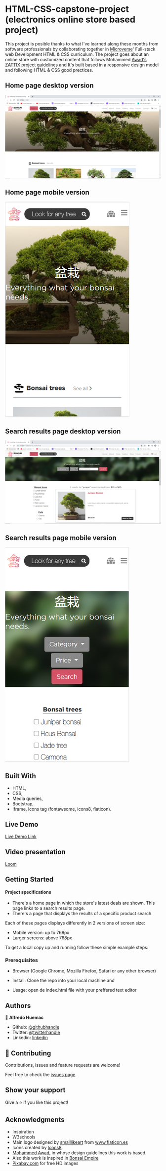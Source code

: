 # HTML-CSS-capstone-project (electronics online store based project)
This project is posible thanks to what I've learned along these months from software professionals by collaborating together in <a href="https://www.microverse.org/?grsf=thpoxf">Microverse</a>' Full-stack web Development HTML & CSS curriculum. The project goes about an online store with customized content that follows Mohammed <a href="https://www.behance.net/gallery/24796463/ZATTIX">Awad's ZATTIX</a> project guidelines and It's built based in a responsive design model and following HTML & CSS good prectices. 

## Home page desktop version
![screenshot](https://github.com/Huemac-Alfredo/HTML-CSS-capstone-project/blob/dev/images/desktop_home_screen.PNG)

## Home page mobile version
![screenshot](https://github.com/Huemac-Alfredo/HTML-CSS-capstone-project/blob/dev/images/mobil_home_screen.PNG)

## Search results page desktop version
![screenshot](https://github.com/Huemac-Alfredo/HTML-CSS-capstone-project/blob/dev/images/desktop_results_screen.PNG)

## Search results page mobile version
![screenshot](https://github.com/Huemac-Alfredo/HTML-CSS-capstone-project/blob/dev/images/mobil_results_screen.PNG)

## Built With

- HTML,
- CSS,
- Media queries,
- Bootstrap,
- Iframe, icons tag (fontawsome, icons8, flaticon).

## Live Demo

[Live Demo Link](https://huemac-alfredo.github.io/HTML-CSS-capstone-project/.)

## Video presentation

[Loom](https://www.loom.com/share/225555b072b8448ea82c0d84fddabb7b)

## Getting Started

#### Project specifications

- There's a home page in which the store's latest deals are shown. This page links to a search results page.
- There's a page that displays the results of a specific product search.

Each of these pages displays differently in 2 versions of screen size:

- Mobile version: up to 768px
- Larger screens: above 768px

To get a local copy up and running follow these simple example steps:

### Prerequisites

- Browser (Google Chrome, Mozilla Firefox, Safari or any other browser)

- Install: Clone the repo into your local machine and 

- Usage: open de index.html file with your preffered text editor


## Authors

👤 **Alfredo Huemac**

- Github: [@githubhandle](https://github.com/Huemac-Alfredo)
- Twitter: [@twitterhandle](https://twitter.com/AlfredoHuemac)
- Linkedin: [linkedin](https://www.linkedin.com/in/alfredo-huemac-c%C3%B3rdova-173b481b2/)

## 🤝 Contributing

Contributions, issues and feature requests are welcome!

Feel free to check the [issues page](https://github.com/Huemac-Alfredo/HTML-CSS-capstone-project/issues).

## Show your support

Give a ⭐️ if you like this project!

## Acknowledgments

- Inspiration
- W3schools
- Main logo designed by <a href="https://www.flaticon.es/icono-gratis/bonsai_1500021" title="smalllikeart">smalllikeart</a> from <a href="https://www.flaticon.es/" title="Flaticon"> www.flaticon.es</a>
- Icons created by <a href="https://icons8.com/">Icons8</a>.
- <a href="https://www.behance.net/gallery/24796463/ZATTIX">Mohammed Awad</a>, in whose design guidelines this work is based.
- Also this work is inspired in <a href="https://www.bonsaiempire.com/">Bonsai Empire</a>
- <a href="https://pixabay.com/es/">Pixabay.com</a> for free HD images


